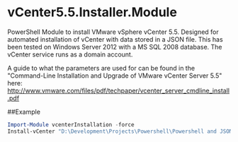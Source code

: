 vCenter5.5.Installer.Module
===========================

PowerShell Module to install VMware vSphere vCenter 5.5.  Designed for automated installation of vCenter with data stored in a JSON file. This has been tested on Windows Server 2012 with a MS SQL 2008 database. The vCenter service runs as a domain account. 

A guide to what the parameters are used for can be found in the "Command-Line Installation and 
Upgrade of VMware vCenter Server 5.5" here: http://www.vmware.com/files/pdf/techpaper/vcenter_server_cmdline_install.pdf


##Example 
```powershell
Import-Module vcenterInstallation -force
Install-vCenter "D:\Development\Projects\Powershell\Powershell and JSON example\vcenter.json"
```
